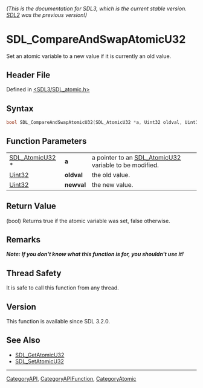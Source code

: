 ###### (This is the documentation for SDL3, which is the current stable version. [SDL2](https://wiki.libsdl.org/SDL2/) was the previous version!)
# SDL_CompareAndSwapAtomicU32

Set an atomic variable to a new value if it is currently an old value.

## Header File

Defined in [<SDL3/SDL_atomic.h>](https://github.com/libsdl-org/SDL/blob/main/include/SDL3/SDL_atomic.h)

## Syntax

```c
bool SDL_CompareAndSwapAtomicU32(SDL_AtomicU32 *a, Uint32 oldval, Uint32 newval);
```

## Function Parameters

|                                  |            |                                                                         |
| -------------------------------- | ---------- | ----------------------------------------------------------------------- |
| [SDL_AtomicU32](SDL_AtomicU32) * | **a**      | a pointer to an [SDL_AtomicU32](SDL_AtomicU32) variable to be modified. |
| [Uint32](Uint32)                 | **oldval** | the old value.                                                          |
| [Uint32](Uint32)                 | **newval** | the new value.                                                          |

## Return Value

(bool) Returns true if the atomic variable was set, false otherwise.

## Remarks

***Note: If you don't know what this function is for, you shouldn't use
it!***

## Thread Safety

It is safe to call this function from any thread.

## Version

This function is available since SDL 3.2.0.

## See Also

- [SDL_GetAtomicU32](SDL_GetAtomicU32)
- [SDL_SetAtomicU32](SDL_SetAtomicU32)

----
[CategoryAPI](CategoryAPI), [CategoryAPIFunction](CategoryAPIFunction), [CategoryAtomic](CategoryAtomic)

